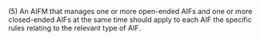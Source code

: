 (5) An AIFM that manages one or more open-ended AIFs and one or more closed-ended AIFs at the same time should apply to each AIF the specific rules relating to the relevant type of AIF.